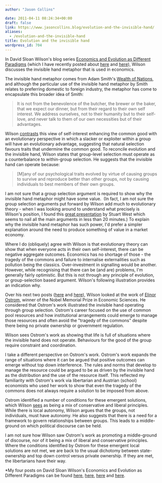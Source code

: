 ```yaml
---
author: "Jason Collins"

date: 2011-04-11 08:24:34+00:00
draft: false
link: https://www.jasoncollins.blog/evolution-and-the-invisible-hand/
aliases:
  - /evolution-and-the-invisible-hand
title: Evolution and the invisible hand
wordpress_id: 704
---
```


In David Sloan Wilson's blog series [Economics and Evolution as Different Paradigms](http://scienceblogs.com/evolution/category/economics_and_evolution_as_dif/) (which I have recently posted about [here](https://www.jasoncollins.blog/the-evolution-institute/) and [here](https://www.jasoncollins.blog/wilson-on-economics-and-evolution/)), Wilson discusses the invisible hand metaphor that is used in economics.

The invisible hand metaphor comes from Adam Smith's [Wealth of Nations](http://www.gutenberg.org/ebooks/3300), and although the particular use of the invisible hand metaphor by Smith relates to preferring domestic to foreign industry, the metaphor has come to encapsulate this broader idea of Smith:


<blockquote>It is not from the benevolence of the butcher, the brewer or the baker, that we expect our dinner, but from their regard to their own self interest. We address ourselves, not to their humanity but to their self-love, and never talk to them of our own necessities but of their advantages.</blockquote>


Wilson [contrasts](http://scienceblogs.com/evolution/2010/03/07/economics-and-evolution-as-dif-4/) this view of self-interest enhancing the common good with an evolutionary perspective in which a slacker or exploiter within a group will have an evolutionary advantage, suggesting that natural selection favours traits that undermine the common good. To reconcile evolution and the invisible hand, Wilson states that group-level selection must operate as a counterbalance to within-group selection. He suggests that the invisible hand can operate because:


<blockquote>[M]any of our psychological traits evolved by virtue of causing groups to survive and reproduce better than other groups, not by causing individuals to best members of their own groups.</blockquote>


I am not sure that a group selection argument is required to show why the invisible hand metaphor might have some value.  (In fact, I am not sure the group selection arguments put forward by Wilson add much to evolutionary theory - when I was looking around to understand what precisely is Wilson's position, I found this [great presentation](http://www.vimeo.com/8202768) by Stuart West which seems to nail all the main arguments in less than 20 minutes.) To explain why the invisible hand metaphor has such power, I'd prefer a simpler explanation around the need to produce something of value in a market economy.

Where I do (obliquely) agree with Wilson is that evolutionary theory can show that when everyone acts in their own self-interest, there can be negative aggregate outcomes. Economics has no shortage of those - the tragedy of the commons and failure to internalise externalities such as pollution being the classics. Over-investment in signalling would be another. However, while recognising that there can be (and are) problems, I'm generally fairly optimistic. But this is not through any principle of evolution, or group-selection based argument. Wilson's following illustration provides an indication why.

Over his next two posts ([here](http://scienceblogs.com/evolution/2010/03/09/economics-and-evolution-as-dif-5/) and [here](http://scienceblogs.com/evolution/2010/03/12/economics-and-evolution-as-dif-6/)), Wilson looked at the work of [Elinor Ostrom](http://en.wikipedia.org/wiki/Elinor_Ostrom), winner of the Nobel Memorial Prize in Economic Sciences. He considered that Ostrom's work illustrated the invisible hand operating through group selection. Ostrom's career focused on the use of common pool resources and how institutional arrangements could emerge to manage those resources and often avoid the "tragedy of the commons" despite there being no private ownership or government regulation.

Wilson sees Ostrom's work as showing that life is full of situations where the invisible hand does not operate. Behaviours for the good of the group require constraint and coordination.

I take a different perspective on Ostrom's work. Ostrom's work expands the range of situations where it can be argued that positive outcomes can emerge without top down interference. The rules and norms that develop to manage the resource could be argued to be as driven by the invisible hand as the distribution and the use of the resource itself. This reflected my familiarity with Ostrom's work via libertarian and Austrian (school) economists who used her work to show that even the tragedy of the commons does not always require a solution to be imposed from above.

Ostrom identified a number of conditions for these emergent solutions, which Wilson [sees](http://scienceblogs.com/evolution/2010/03/24/economics-and-evolution-as-dif-7/) as being a mix of conservative and liberal principles. While there is local autonomy, Wilson argues that the groups, not individuals, must have autonomy. He also suggests that there is a need for a framework to govern relationships between groups. This leads to a middle-ground on which political discourse can be held.

I am not sure how Wilson saw Ostrom's work as promoting a middle-ground of discourse, nor of it being a mix of liberal and conservative principles. Where the conditions identified by Ostrom for these emergent local solutions are not met, we are back to the usual dichotomy between state-ownership and top down control versus private ownership. If they are met, the libertarians have their way.

*My four posts on David Sloan Wilson's Economics and Evolution as Different Paradigms can be found [here](https://www.jasoncollins.blog/the-evolution-institute/), [here](https://www.jasoncollins.blog/wilson-on-economics-and-evolution/), [here](https://www.jasoncollins.blog/evolution-and-the-invisible-hand/) and [here](https://www.jasoncollins.blog/what-can-evolutionary-biology-offer-economics/).
